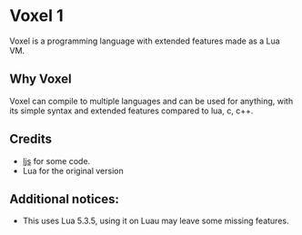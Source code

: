 # Voxel 1
Voxel is a programming language with extended features made as a Lua VM.

## Why Voxel
Voxel can compile to multiple languages and can be used for anything, with its simple syntax and extended features compared to lua, c, c++.

## Credits
- [ljs](https://github.com/mingodad/ljs) for some code.
- Lua for the original version

## Additional notices:
- This uses Lua 5.3.5, using it on Luau may leave some missing features.
